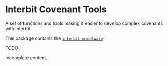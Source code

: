 # Interbit Covenant Tools

A set of functions and tools making it easier to develop complex covenants with Interbit.

This package contains the [`interbit-middlware`](../interbit-middleware/README.md)

<div class="tips danger">
  <p><span></span>TODO</p>
  <p>Incomplete content.</p>
</div>
